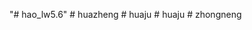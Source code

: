 "# hao_lw5.6" 
#   h u a z h e n g  
 #   h u a j u  
 #   h u a j u  
 #   z h o n g n e n g  
 
